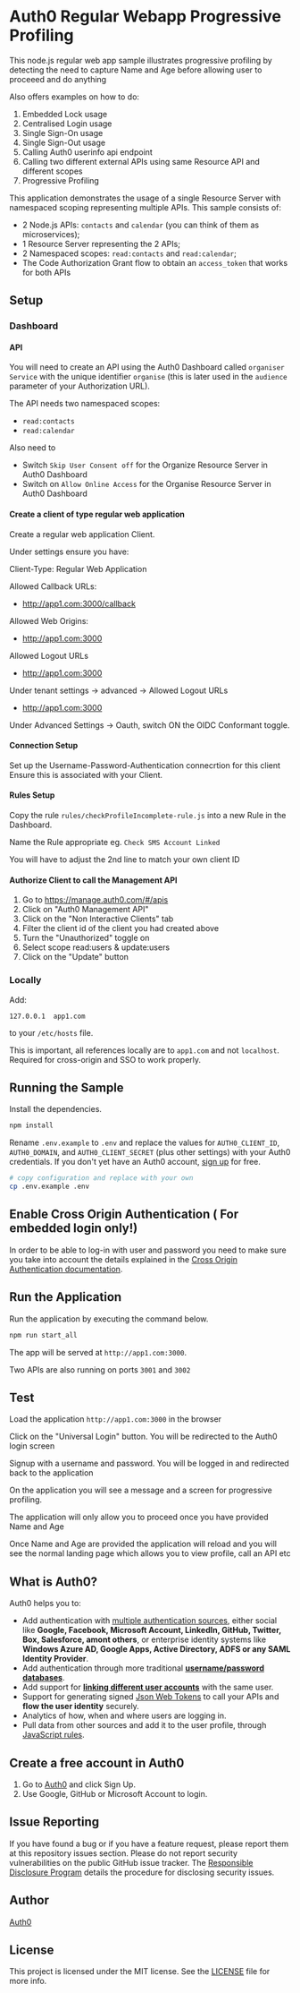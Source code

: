 # Auth0 Regular Webapp Progressive Profiling

This node.js regular web app sample illustrates progressive profiling by detecting the need
to capture Name and Age before allowing user to proceeed and do anything

Also offers examples on how to do:

1. Embedded Lock usage
2. Centralised Login usage
4. Single Sign-On usage
5. Single Sign-Out usage
6. Calling Auth0 userinfo api endpoint
7. Calling two different external APIs using same Resource API and different scopes
8. Progressive Profiling

This application demonstrates the usage of a single Resource Server with
namespaced scoping representing multiple APIs. This sample consists of:

- 2 Node.js APIs: `contacts` and `calendar` (you can think of them as microservices);
- 1 Resource Server representing the 2 APIs;
- 2 Namespaced scopes: `read:contacts` and `read:calendar`;
- The Code Authorization Grant flow to obtain an `access_token` that works for both APIs


## Setup

### Dashboard

#### API

You will need to create an API using the Auth0 Dashboard called `organiser
Service` with the unique identifier `organise` (this is later used in the
`audience` parameter of your Authorization URL).

The API needs two namespaced scopes:

* `read:contacts`
* `read:calendar`

Also need to 

- Switch `Skip User Consent off` for the Organize Resource Server in Auth0 Dashboard
- Switch on `Allow Online Access` for the Organise Resource Server in Auth0 Dashboard


#### Create a client of type regular web application

Create a regular web application Client.

Under settings ensure you have:

Client-Type: Regular Web Application 

Allowed Callback URLs:
 - http://app1.com:3000/callback

Allowed Web Origins:
 - http://app1.com:3000

Allowed Logout URLs
 - http://app1.com:3000

Under tenant settings -> advanced -> Allowed Logout URLs
 - http://app1.com:3000

Under Advanced Settings -> Oauth, switch ON the OIDC Conformant toggle.

#### Connection Setup

Set up the Username-Password-Authentication connecrtion for this client
Ensure this is associated with your Client.


#### Rules Setup

Copy the rule `rules/checkProfileIncomplete-rule.js` into a new Rule in the Dashboard.

Name the Rule appropriate eg. `Check SMS Account Linked`

You will have to adjust the 2nd line to match your own client ID


#### Authorize Client to call the Management API

1. Go to https://manage.auth0.com/#/apis
2. Click on "Auth0 Management API"
3. Click on the "Non Interactive Clients" tab
4. Filter the client id of the client you had created above
5. Turn the "Unauthorized" toggle on
6. Select scope read:users & update:users
7. Click on the "Update" button

### Locally

Add:

```
127.0.0.1  app1.com
```

to your `/etc/hosts` file.

This is important, all references locally are to `app1.com` and not `localhost`.
Required for cross-origin and SSO to work properly.


## Running the Sample

Install the dependencies.

```bash
npm install
```

Rename `.env.example` to `.env` and replace the values for `AUTH0_CLIENT_ID`,
`AUTH0_DOMAIN`, and `AUTH0_CLIENT_SECRET` (plus other settings) with your Auth0
credentials.  If you don't yet have an Auth0 account, [sign
up](https://auth0.com/signup) for free.

```bash
# copy configuration and replace with your own
cp .env.example .env
```

## Enable Cross Origin Authentication ( For embedded login only!)

In order to be able to log-in with user and password you need to make sure you
take into account the details explained in the [Cross Origin Authentication
documentation](https://auth0.com/docs/cross-origin-authentication). 


## Run the Application

Run the application by executing the command below.

```bash
npm run start_all
```

The app will be served at `http://app1.com:3000`.

Two APIs are also running on ports `3001` and `3002`


## Test

Load the application `http://app1.com:3000` in the browser

Click on the "Universal Login" button. You will be redirected to the Auth0 login screen

Signup with a username and password. You will be logged in and redirected back to the application

On the application you will see a message and a screen for progressive profiling. 

The application will only allow you to proceed once you have provided Name and Age

Once Name and Age are provided the application will reload and you will see the normal landing page which allows you to view profile, call an API etc

 

## What is Auth0?

Auth0 helps you to:

* Add authentication with [multiple authentication sources](https://docs.auth0.com/identityproviders), either social like **Google, Facebook, Microsoft Account, LinkedIn, GitHub, Twitter, Box, Salesforce, amont others**, or enterprise identity systems like **Windows Azure AD, Google Apps, Active Directory, ADFS or any SAML Identity Provider**.
* Add authentication through more traditional **[username/password databases](https://docs.auth0.com/mysql-connection-tutorial)**.
* Add support for **[linking different user accounts](https://docs.auth0.com/link-accounts)** with the same user.
* Support for generating signed [Json Web Tokens](https://docs.auth0.com/jwt) to call your APIs and **flow the user identity** securely.
* Analytics of how, when and where users are logging in.
* Pull data from other sources and add it to the user profile, through [JavaScript rules](https://docs.auth0.com/rules).

## Create a free account in Auth0

1. Go to [Auth0](https://auth0.com) and click Sign Up.
2. Use Google, GitHub or Microsoft Account to login.

## Issue Reporting

If you have found a bug or if you have a feature request, please report them at this repository issues section. Please do not report security vulnerabilities on the public GitHub issue tracker. The [Responsible Disclosure Program](https://auth0.com/whitehat) details the procedure for disclosing security issues.

## Author

[Auth0](auth0.com)

## License

This project is licensed under the MIT license. See the [LICENSE](LICENSE) file for more info.
